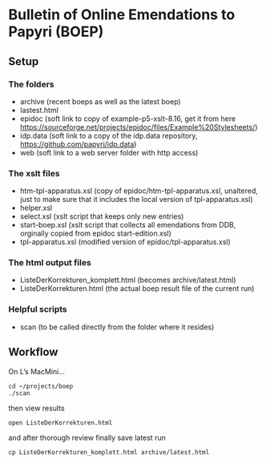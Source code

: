 # Bulletin of Online Emendations to Papyri (BOEP)

## Setup

### The folders

*  archive (recent boeps as well as the latest boep)
  * lastest.html 
*  epidoc (soft link to copy of example-p5-xslt-8.16, get it from here  https://sourceforge.net/projects/epidoc/files/Example%20Stylesheets/)
*  idp.data (soft link to a copy of the idp.data repository,  https://github.com/papyri/idp.data)
*  web (soft link to a web server folder with http access) 

### The xslt files

* htm-tpl-apparatus.xsl (copy of epidoc/htm-tpl-apparatus.xsl, unaltered, just to make sure that it includes the local version of tpl-apparatus.xsl)
* helper.xsl
* select.xsl (xslt script that keeps only new entries)
* start-boep.xsl (xslt script that collects all emendations from DDB, orginally copied from epidoc start-edition.xsl)
* tpl-apparatus.xsl (modified version of epidoc/tpl-apparatus.xsl) 

### The html output files

* ListeDerKorrekturen_komplett.html (becomes archive/latest.html)
* ListeDerKorrekturen.html (the actual boep result file of the current run)

### Helpful scripts

* scan (to be called directly from the folder where it resides) 

## Workflow

On L’s MacMini…
```
cd ~/projects/boep
./scan
```

then view results
```
open ListeDerKorrekturen.html
```

and after thorough review finally save latest run
```
cp ListeDerKorrekturen_komplett.html archive/latest.html
```

